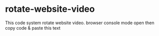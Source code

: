 # rotate-website-video
This code system rotate website video. browser console mode open then copy code &amp; paste this text
